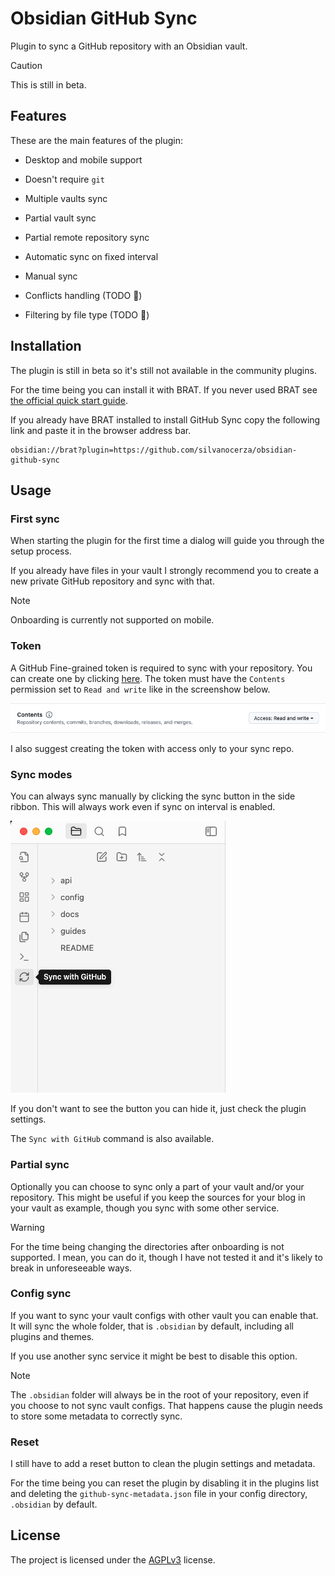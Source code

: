 # Obsidian GitHub Sync

Plugin to sync a GitHub repository with an Obsidian vault.

> [!CAUTION]
> This is still in beta.

## Features

These are the main features of the plugin:

- Desktop and mobile support
- Doesn't require `git`
- Multiple vaults sync
- Partial vault sync
- Partial remote repository sync
- Automatic sync on fixed interval
- Manual sync

- Conflicts handling (TODO 🔨)
- Filtering by file type (TODO 🔨)

## Installation

The plugin is still in beta so it's still not available in the community plugins.

For the time being you can install it with BRAT. If you never used BRAT see [the official quick start guide](https://tfthacker.com/brat-quick-guide).

If you already have BRAT installed to install GitHub Sync copy the following link and paste it in the browser address bar.

```
obsidian://brat?plugin=https://github.com/silvanocerza/obsidian-github-sync
```

## Usage

### First sync

When starting the plugin for the first time a dialog will guide you through the setup process.

If you already have files in your vault I strongly recommend you to create a new private GitHub repository and sync with that.

> [!NOTE]
> Onboarding is currently not supported on mobile.

### Token

A GitHub Fine-grained token is required to sync with your repository. You can create one by clicking [here](https://github.com/settings/personal-access-tokens/new).
The token must have the `Contents` permission set to `Read and write` like in the screenshow below.

![GitHub Fine-grained token](./assets/token_permissions.png)

I also suggest creating the token with access only to your sync repo.

### Sync modes

You can always sync manually by clicking the sync button in the side ribbon.
This will always work even if sync on interval is enabled.

![Sync button](./assets/sync_button.png)

If you don't want to see the button you can hide it, just check the plugin settings.

The `Sync with GitHub` command is also available.

### Partial sync

Optionally you can choose to sync only a part of your vault and/or your repository.
This might be useful if you keep the sources for your blog in your vault as example, though you sync with some other service.

> [!WARNING]
> For the time being changing the directories after onboarding is not supported.
> I mean, you can do it, though I have not tested it and it's likely to break in unforeseeable ways.

### Config sync

If you want to sync your vault configs with other vault you can enable that.
It will sync the whole folder, that is `.obsidian` by default, including all plugins and themes.

If you use another sync service it might be best to disable this option.

> [!NOTE]
> The `.obsidian` folder will always be in the root of your repository, even if you choose
> to not sync vault configs. That happens cause the plugin needs to store some metadata to
> correctly sync.

### Reset

I still have to add a reset button to clean the plugin settings and metadata.

For the time being you can reset the plugin by disabling it in the plugins list and deleting the `github-sync-metadata.json`
file in your config directory, `.obsidian` by default.

## License

The project is licensed under the [AGPLv3](https://www.gnu.org/licenses/agpl-3.0.en.html) license.
